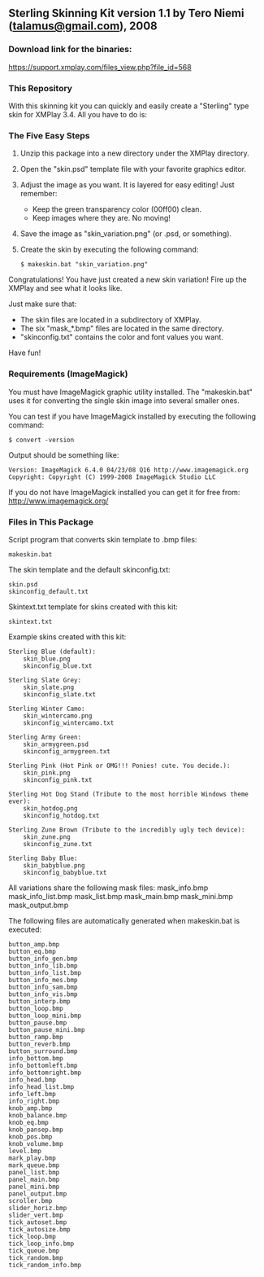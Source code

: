 ## Sterling Skinning Kit version 1.1 by Tero Niemi (talamus@gmail.com), 2008

### Download link for the binaries:

https://support.xmplay.com/files_view.php?file_id=568


### This Repository

With this skinning kit you can quickly and easily create a "Sterling"
type skin for XMPlay 3.4. All you have to do is:


### The Five Easy Steps

1.  Unzip this package into a new directory under the XMPlay directory.

2.  Open the "skin.psd" template file with your favorite graphics editor.

3.  Adjust the image as you want. It is layered for easy editing!
    Just remember:
    * Keep the green transparency color (00ff00) clean.
    * Keep images where they are. No moving!

4.  Save the image as "skin_variation.png" (or .psd, or something).

5.  Create the skin by executing the following command:

        $ makeskin.bat "skin_variation.png"

Congratulations! You have just created a new skin variation!
Fire up the XMPlay and see what it looks like.

Just make sure that:
* The skin files are located in a subdirectory of XMPlay.
* The six "mask_*.bmp" files are located in the same directory.
* "skinconfig.txt" contains the color and font values you want.

Have fun!


### Requirements (ImageMagick)

You must have ImageMagick graphic utility installed. The "makeskin.bat"
uses it for converting the single skin image into several smaller ones.

You can test if you have ImageMagick installed by executing the
following command:

    $ convert -version

Output should be something like:

    Version: ImageMagick 6.4.0 04/23/08 Q16 http://www.imagemagick.org
    Copyright: Copyright (C) 1999-2008 ImageMagick Studio LLC

If you do not have ImageMagick installed you can get it for free from:<br>
http://www.imagemagick.org/


### Files in This Package

Script program that converts skin template to .bmp files:

    makeskin.bat

The skin template and the default skinconfig.txt:

    skin.psd
    skinconfig_default.txt

Skintext.txt template for skins created with this kit:

    skintext.txt

Example skins created with this kit:

    Sterling Blue (default):
        skin_blue.png
        skinconfig_blue.txt

    Sterling Slate Grey:
        skin_slate.png
        skinconfig_slate.txt

    Sterling Winter Camo:
        skin_wintercamo.png
        skinconfig_wintercamo.txt

    Sterling Army Green:
        skin_armygreen.psd
        skinconfig_armygreen.txt

    Sterling Pink (Hot Pink or OMG!!! Ponies! cute. You decide.):
        skin_pink.png
        skinconfig_pink.txt

    Sterling Hot Dog Stand (Tribute to the most horrible Windows theme ever):
        skin_hotdog.png
        skinconfig_hotdog.txt

    Sterling Zune Brown (Tribute to the incredibly ugly tech device):
        skin_zune.png
        skinconfig_zune.txt

    Sterling Baby Blue:
        skin_babyblue.png
        skinconfig_babyblue.txt

All variations share the following mask files:
    mask_info.bmp
    mask_info_list.bmp
    mask_list.bmp
    mask_main.bmp
    mask_mini.bmp
    mask_output.bmp

The following files are automatically generated when makeskin.bat is executed:

    button_amp.bmp
    button_eq.bmp
    button_info_gen.bmp
    button_info_lib.bmp
    button_info_list.bmp
    button_info_mes.bmp
    button_info_sam.bmp
    button_info_vis.bmp
    button_interp.bmp
    button_loop.bmp
    button_loop_mini.bmp
    button_pause.bmp
    button_pause_mini.bmp
    button_ramp.bmp
    button_reverb.bmp
    button_surround.bmp
    info_bottom.bmp
    info_bottomleft.bmp
    info_bottomright.bmp
    info_head.bmp
    info_head_list.bmp
    info_left.bmp
    info_right.bmp
    knob_amp.bmp
    knob_balance.bmp
    knob_eq.bmp
    knob_pansep.bmp
    knob_pos.bmp
    knob_volume.bmp
    level.bmp
    mark_play.bmp
    mark_queue.bmp
    panel_list.bmp
    panel_main.bmp
    panel_mini.bmp
    panel_output.bmp
    scroller.bmp
    slider_horiz.bmp
    slider_vert.bmp
    tick_autoset.bmp
    tick_autosize.bmp
    tick_loop.bmp
    tick_loop_info.bmp
    tick_queue.bmp
    tick_random.bmp
    tick_random_info.bmp
